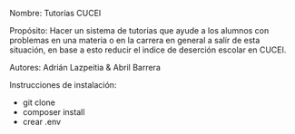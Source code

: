 
Nombre: Tutorías CUCEI

Propósito:
Hacer un sistema de tutorias que ayude a los alumnos con problemas en una materia o en la carrera en general a salir de esta situación, en base a esto reducir el indice de deserción escolar en CUCEI.

Autores: Adrián Lazpeitia & Abril Barrera 

Instrucciones de instalación:
 - git clone
 - composer install
 - crear .env 
 
  
